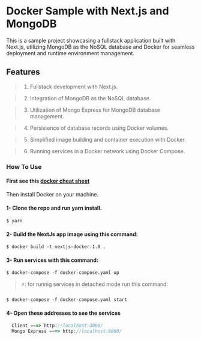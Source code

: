 # Docker Sample with Next.js and MongoDB

This is a sample project showcasing a fullstack application built with Next.js, utilizing MongoDB as the NoSQL database and Docker for seamless deployment and runtime environment management.

## Features

> 1. Fullstack development with Next.js.
 
> 2. Integration of MongoDB as the NoSQL database.

> 3. Utilization of Mongo Express for MongoDB database management.

> 4. Persistence of database records using Docker volumes.

> 5. Simplified image building and container execution with Docker.

> 6. Running services in a Docker network using Docker Compose.

### How To Use


#### First see this [docker cheat sheet](https://github.com/wsargent/docker-cheat-sheet#readme)

Then install Docker on your machine.

#### 1- Clone the repo and run yarn install.
`$ yarn`
#### 2- Build the NextJs app image using this command:
`$ docker build -t nextjs-docker:1.0 .  `
    
#### 3- Run services with this command: 
`$ docker-compose -f docker-compose.yaml up `

>⚡: for runnig services in detached mode run this command:
####

`$ docker-compose -f docker-compose.yaml start `

#### 4- Open these addresses to see the services 
```javascript
  Client ===> http://localhost:3000/
  Mongo Express ===> http://localhost:8080/
```

